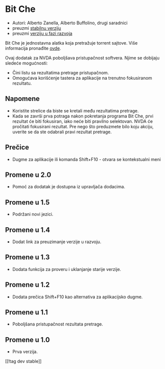 # Bit Che #
*   Autori: Alberto Zanella, Alberto Buffolino, drugi saradnici
*   preuzmi [stabilnu verziju][1]
*   preuzmi [verziju u fazi razvoja][3]

Bit Che je jednostavna alatka koja pretražuje torrent sajtove.  Više
informacija pronađite [ovde][2].

Ovaj dodatak za NVDA poboljšava pristupačnost softvera. Njime se dobijaju
sledeće mogućnosti:

*   Čini listu sa rezultatima pretrage pristupačnom.
*   Omogućava korišćenje tastera za aplikacije na trenutno fokusiranom
    rezultatu.


## Napomene ##
*   Koristite strelice da biste se kretali među rezultatima pretrage.
*   Kada se završi prva potraga nakon pokretanja programa Bit Che, prvi
    rezultat će biti fokusiran, iako neće biti pravilno selektovan. NVDA će
    pročitati fokusirani rezultat. Pre nego što preduzmete bilo koju akciju,
    uverite se da ste odabrali pravi rezultat pretrage.


## Prečice ##
*   Dugme za aplikacije ili komanda Shift+F10 - otvara se kontekstualni meni


## Promene u 2.0 ##
*   Pomoć za dodatak je dostupna iz upravljača dodacima.

## Promene u 1.5 ##
*   Podržani novi jezici.

## Promene u 1.4 ##
*   Dodat link za preuzimanje verzije u razvoju.

## Promene u 1.3 ##
*   Dodata funkcija za proveru i uklanjanje starije verzije.

## Promene u 1.2 ##
*   Dodata prečica Shift+F10 kao alternativa za aplikacijsko dugme.

## Promene u 1.1 ##
*   Poboljšana pristupačnost rezultata pretrage.

## Promene u 1.0 ##
*   Prva verzija.

[[!tag dev stable]]

[1]: https://addons.nvda-project.org/files/get.php?file=bc

[2]: http://www.convivea.com

[3]: https://addons.nvda-project.org/files/get.php?file=bc-dev

